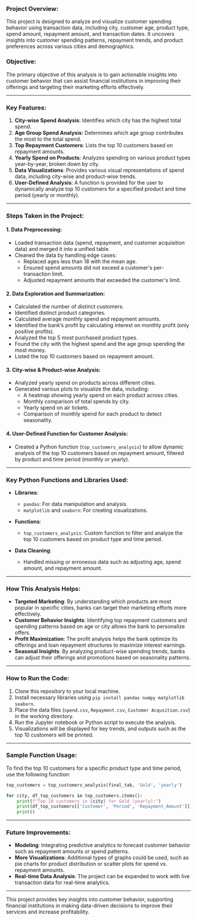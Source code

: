 ### Project Overview:
This project is designed to analyze and visualize customer spending behavior using transaction data, including city, customer age, product type, spend amount, repayment amount, and transaction dates. It uncovers insights into customer spending patterns, repayment trends, and product preferences across various cities and demographics.

### Objective:
The primary objective of this analysis is to gain actionable insights into customer behavior that can assist financial institutions in improving their offerings and targeting their marketing efforts effectively.

---

### Key Features:
1. **City-wise Spend Analysis**: Identifies which city has the highest total spend.
2. **Age Group Spend Analysis**: Determines which age group contributes the most to the total spend.
3. **Top Repayment Customers**: Lists the top 10 customers based on repayment amounts.
4. **Yearly Spend on Products**: Analyzes spending on various product types year-by-year, broken down by city.
5. **Data Visualizations**: Provides various visual representations of spend data, including city-wise and product-wise trends.
6. **User-Defined Analysis**: A function is provided for the user to dynamically analyze top 10 customers for a specified product and time period (yearly or monthly).

---

### Steps Taken in the Project:

#### 1. **Data Preprocessing**:
   - Loaded transaction data (spend, repayment, and customer acquisition data) and merged it into a unified table.
   - Cleaned the data by handling edge cases:
     - Replaced ages less than 18 with the mean age.
     - Ensured spend amounts did not exceed a customer's per-transaction limit.
     - Adjusted repayment amounts that exceeded the customer's limit.
   
#### 2. **Data Exploration and Summarization**:
   - Calculated the number of distinct customers.
   - Identified distinct product categories.
   - Calculated average monthly spend and repayment amounts.
   - Identified the bank’s profit by calculating interest on monthly profit (only positive profits).
   - Analyzed the top 5 most purchased product types.
   - Found the city with the highest spend and the age group spending the most money.
   - Listed the top 10 customers based on repayment amount.

#### 3. **City-wise & Product-wise Analysis**:
   - Analyzed yearly spend on products across different cities.
   - Generated various plots to visualize the data, including:
     - A heatmap showing yearly spend on each product across cities.
     - Monthly comparison of total spends by city.
     - Yearly spend on air tickets.
     - Comparison of monthly spend for each product to detect seasonality.

#### 4. **User-Defined Function for Customer Analysis**:
   - Created a Python function (`top_customers_analysis`) to allow dynamic analysis of the top 10 customers based on repayment amount, filtered by product and time period (monthly or yearly).

---

### Key Python Functions and Libraries Used:

- **Libraries**:
  - `pandas`: For data manipulation and analysis.
  - `matplotlib` and `seaborn`: For creating visualizations.
  
- **Functions**:
  - `top_customers_analysis`: Custom function to filter and analyze the top 10 customers based on product type and time period.

- **Data Cleaning**:
  - Handled missing or erroneous data such as adjusting age, spend amount, and repayment amount.

---

### How This Analysis Helps:
- **Targeted Marketing**: By understanding which products are most popular in specific cities, banks can target their marketing efforts more effectively.
- **Customer Behavior Insights**: Identifying top repayment customers and spending patterns based on age or city allows the bank to personalize offers.
- **Profit Maximization**: The profit analysis helps the bank optimize its offerings and loan repayment structures to maximize interest earnings.
- **Seasonal Insights**: By analyzing product-wise spending trends, banks can adjust their offerings and promotions based on seasonality patterns.

---

### How to Run the Code:
1. Clone this repository to your local machine.
2. Install necessary libraries using `pip install pandas numpy matplotlib seaborn`.
3. Place the data files (`spend.csv`, `Repayment.csv`, `Customer Acqusition.csv`) in the working directory.
4. Run the Jupyter notebook or Python script to execute the analysis.
5. Visualizations will be displayed for key trends, and outputs such as the top 10 customers will be printed.

---

### Sample Function Usage:

To find the top 10 customers for a specific product type and time period, use the following function:

```python
top_customers = top_customers_analysis(final_tab, 'Gold', 'yearly')

for city, df_top_customers in top_customers.items():
    print(f"Top 10 customers in {city} for Gold (yearly):")
    print(df_top_customers[['Customer', 'Period', 'Repayment_Amount']])
    print()
```

---

### Future Improvements:
- **Modeling**: Integrating predictive analytics to forecast customer behavior such as repayment amounts or spend patterns.
- **More Visualizations**: Additional types of graphs could be used, such as pie charts for product distribution or scatter plots for spend vs. repayment amounts.
- **Real-time Data Analysis**: The project can be expanded to work with live transaction data for real-time analytics.

---

This project provides key insights into customer behavior, supporting financial institutions in making data-driven decisions to improve their services and increase profitability.
